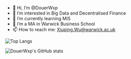 - 👋 Hi, I’m @DouerWxp
- 👀 I’m interested in Big Data and Decentralised Finance
- 🌱 I’m currently learning MIS
- 🔭 I’m a MA in Warwick Business School
- 📫 How to reach me: Xiuping.Wu@warwick.ac.uk


![Top Langs](https://github-readme-stats.vercel.app/api/top-langs/?username=DouerWxp&layout=compact&show_icons=true&theme=radical)

![DouerWxp's GitHub stats](https://github-readme-stats.vercel.app/api?username=DouerWxp&show_icons=true&theme=radical)

<!---
DouerWxp/DouerWxp is a ✨ special ✨ repository because its `README.md` (this file) appears on your GitHub profile.
You can click the Preview link to take a look at your changes.
--->
